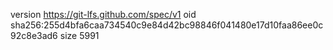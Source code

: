 version https://git-lfs.github.com/spec/v1
oid sha256:255d4bfa6caa734540c9e84d42bc98846f041480e17d10faa86ee0c92c8e3ad6
size 5991
